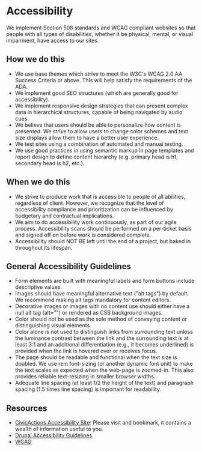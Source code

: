 # Accessibility

We implement Section 508 standards and WCAG compliant websites so that people with all types of disabilities, whether it be physical, mental, or visual impairment, have access to our sites.

## How we do this

-   We use base themes which strive to meet the W3C's WCAG 2.0 AA Success Criteria or above. This will help satisfy the requirements of the ADA.
-   We implement good SEO structures (which are generally good for accessibility).
-   We implement responsive design strategies that can present complex data in hierarchical structures, capable of being navigated by audio cues.
-   We believe that users should be able to personalize how content is presented. We strive to allow users to change color schemes and text size displays allow them to have a better user experience.
-   We test sites using a combination of automated and manual testing.
-   We use good practices in using semantic markup in page templates and report design to define content hierarchy (e.g. primary head is h1, secondary head is h2, etc.).

## When we do this

-   We strive to produce work that is accessible to people of all abilities, regardless of client. However, we recognize that the level of accessibility compliance and prioritization can be influenced by budgetary and contractual implications.
-   We aim to do accessibility work continuously, as part of our agile process. Accessibility scans should be performed on a per-ticket basis and signed off on before work is considered complete.
-   Accessibility should NOT BE left until the end of a project, but baked in throughout its lifespan.

## General Accessibility Guidelines

-   Form elements are built with meaningful labels and form buttons include descriptive values.
-   Images should have meaningful alternative text ("alt tags") by default. We recommend making alt tags mandatory for content editors.
-   Decorative images or images with no content use should either have a null alt tag (alt="") or rendered as CSS background images.
-   Color should not be used as the sole method of conveying content or distinguishing visual elements.
-   Color alone is not used to distinguish links from surrounding text unless the luminance contrast between the link and the surrounding text is at least 3:1 and an additional differentiation (e.g., it becomes underlined) is provided when the link is hovered over or receives focus.
-   The page should be readable and functional when the text size is doubled. We use rem font-sizing (or another dynamic font unit) to make the text scales as expected when the web-page is zoomed-in. This also provides reliable text-resizing in smaller browser widths.
-   Adequate line spacing (at least 1/2 the height of the text) and paragraph spacing (1.5 times line spacing) is important for readability.

## Resources

-   [CivicActions Accessibility Site](https://accessibility.civicactions.com): Please visit and bookmark, it contains a wealth of information useful to you.
-   [Drupal Accessibility Guidelines](https://drupal.org/node/1637990)
-   [WCAG](http://www.w3.org/WAI/intro/wcag)
